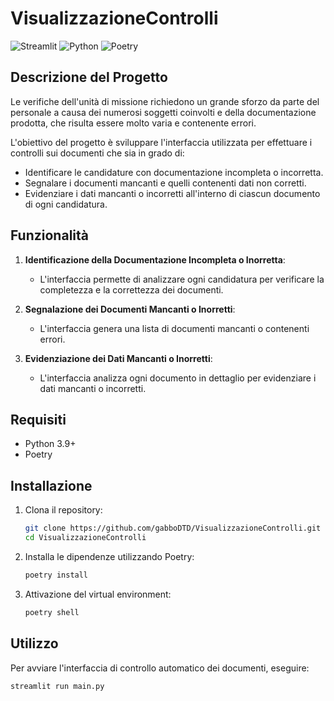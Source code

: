 
# VisualizzazioneControlli

![Streamlit](https://img.shields.io/badge/Streamlit-FF4B4B?logo=streamlit&logoColor=white)
![Python](https://img.shields.io/badge/Python-3.8+-blue.svg)
![Poetry](https://img.shields.io/badge/Poetry-1.1.12+-green.svg)

## Descrizione del Progetto
Le verifiche dell'unità di missione richiedono un grande sforzo da parte del personale a causa dei numerosi soggetti coinvolti e della documentazione prodotta, che risulta essere molto varia e contenente errori.

L'obiettivo del progetto è sviluppare l'interfaccia utilizzata per effettuare i controlli sui documenti che sia in grado di:
- Identificare le candidature con documentazione incompleta o incorretta.
- Segnalare i documenti mancanti e quelli contenenti dati non corretti.
- Evidenziare i dati mancanti o incorretti all'interno di ciascun documento di ogni candidatura.

## Funzionalità
1. **Identificazione della Documentazione Incompleta o Inorretta**:
   - L'interfaccia permette di analizzare ogni candidatura per verificare la completezza e la correttezza dei documenti.

2. **Segnalazione dei Documenti Mancanti o Inorretti**:
   - L'interfaccia genera una lista di documenti mancanti o contenenti errori.

3. **Evidenziazione dei Dati Mancanti o Inorretti**:
   - L'interfaccia analizza ogni documento in dettaglio per evidenziare i dati mancanti o incorretti.

## Requisiti
- Python 3.9+
- Poetry

## Installazione
1. Clona il repository:
   ```bash
   git clone https://github.com/gabboDTD/VisualizzazioneControlli.git
   cd VisualizzazioneControlli
   ```

2. Installa le dipendenze utilizzando Poetry:
   ```bash
   poetry install
   ```

3. Attivazione del virtual environment:
   ```bash
   poetry shell
   ```

## Utilizzo
Per avviare l'interfaccia di controllo automatico dei documenti, eseguire:
   ```bash
   streamlit run main.py
   ```

